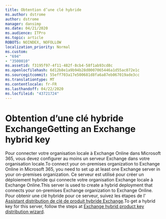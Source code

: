 ```yaml
---
title: Obtention d’une clé hybride
ms.author: dstrome
author: dstrome
manager: dansimp
ms.date: 04/21/2020
ms.audience: ITPro
ms.topic: article
ROBOTS: NOINDEX, NOFOLLOW
localization_priority: Normal
ms.custom:
- "694"
- "3500010"
ms.assetid: f3195f97-4f11-482f-8cb4-58f1ab93cd8c
ms.openlocfilehash: 6d12b8e1a9b94b28d0007065446a1d55ac072e1c
ms.sourcegitcommit: 55eff703a17e500681d8fa6a87eb067019ade3cc
ms.translationtype: MT
ms.contentlocale: fr-FR
ms.lasthandoff: 04/22/2020
ms.locfileid: "43721724"
---
```

# <a name="getting-an-exchange-hybrid-key"></a><span data-ttu-id="628bc-102">Obtention d’une clé hybride Exchange</span><span class="sxs-lookup"><span data-stu-id="628bc-102">Getting an Exchange hybrid key</span></span>

<span data-ttu-id="628bc-103">Pour connecter votre organisation locale à Exchange Online dans Microsoft 365, vous devez configurer au moins un serveur Exchange dans votre organisation locale.</span><span class="sxs-lookup"><span data-stu-id="628bc-103">To connect your on-premises organization to Exchange Online in Microsoft 365, you need to set up at least one Exchange server in your on-premises organization.</span></span> <span data-ttu-id="628bc-104">Ce serveur est utilisé pour créer un déploiement hybride qui connecte votre organisation Exchange locale à Exchange Online.</span><span class="sxs-lookup"><span data-stu-id="628bc-104">This server is used to create a hybrid deployment that connects your on-premises Exchange organization to Exchange Online.</span></span> <span data-ttu-id="628bc-105">Pour obtenir une clé hybride pour ce serveur, suivez les étapes de l' [Assistant distribution de clé de produit hybride Exchange](https://aka.ms/hybridkey).</span><span class="sxs-lookup"><span data-stu-id="628bc-105">To get a hybrid key for this server, follow the steps at [Exchange hybrid product key distribution wizard](https://aka.ms/hybridkey).</span></span>
  